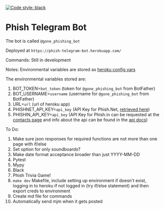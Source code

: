 [![Code style: black](https://img.shields.io/badge/code%20style-black-000000.svg)](https://github.com/psf/black)

# Phish Telegram Bot

The bot is called `@gone_phishing_bot`

Deployed at `https://phish-telegram-bot.herokuapp.com/`

Commands:
Still in development

Notes:
Environmental variables are stored as [heroku config vars](https://devcenter.heroku.com/articles/config-vars)

The environmental variables stored are:
1. BOT_TOKEN=`bot_token` (token for `@gone_phishing_bot` from BotFather)
2. BOT_USERNAME=`username` (username for `@gone_phishing_bot` from BotFather)
3. URL=`url` (url of heroku app)
4. PHISHNET_API_KEY=`api_key` (API Key for Phish.Net, [retrieved here](https://api.phish.net/request-key))
5. PHISHIN_API_KEY=`api_key` (API Key for Phish.in can be requested at the [contacts page](https://phish.in/contact-info) and info about the api can be found in the [api docs](https://phish.in/api-docs))

To Do:
1. Make sure json responses for required functions are not more than one page with if/else
2. Set option for only soundboards?
3. Make date format acceptance broader than just YYYY-MM-DD
4. Pytest
5. Mypy
6. Black
7. Phish Trivia Game!
8. `make dev` Makefile, include setting up environment if doesn't exist, logging in to heroku if not logged in (try if/else statement) and then export creds to environment
9. Create md file for commands
10. Automatically send mjm when it gets posted